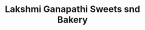---
title: "Lakshmi Ganapathi Sweets snd Bakery"
url: /kakinada/lakshmi-ganapathi-sweets-snd-bakery/
shop: Bäckerei
---